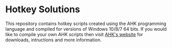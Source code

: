 # Hotkey Solutions
This repository contains hotkey scripts created using the AHK programming language and compiled for versions of Windows 10/8/7 64 bits.
If you would like to compile your own AHK scripts then visit [AHK's website](https://www.autohotkey.com/ "AutoHotkey website") for downloads, intructions and more information.
